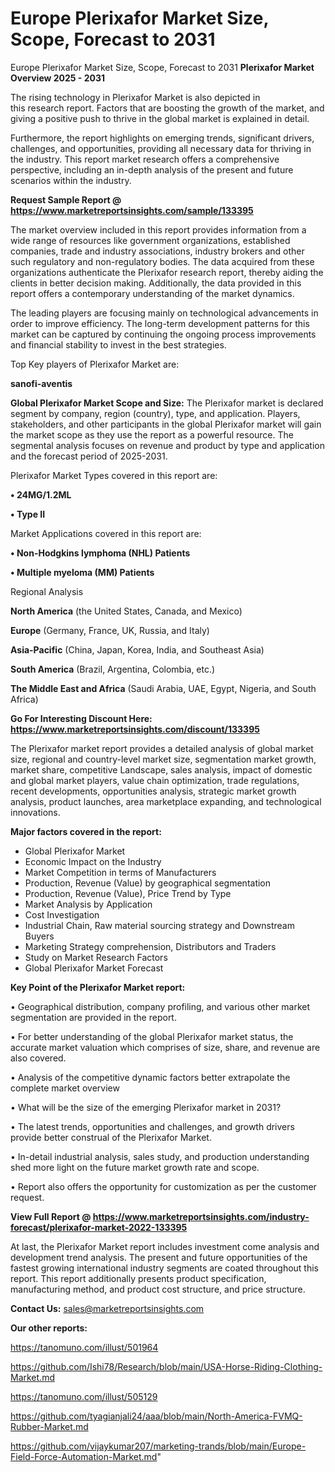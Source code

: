 # Europe Plerixafor Market Size, Scope, Forecast to 2031
Europe Plerixafor Market Size, Scope, Forecast to 2031
<Strong> Plerixafor Market Overview 2025 - 2031</strong>

The rising technology in Plerixafor Market is also depicted in this research report. Factors that are boosting the growth of the market, and giving a positive push to thrive in the global market is explained in detail.

Furthermore, the report highlights on emerging trends, significant drivers, challenges, and opportunities, providing all necessary data for thriving in the industry. This report market research offers a comprehensive perspective, including an in-depth analysis of the present and future scenarios within the industry.

<strong>Request Sample Report @ <a href=https://www.marketreportsinsights.com/sample/133395>https://www.marketreportsinsights.com/sample/133395</a></strong>

The market overview included in this report provides information from a wide range of resources like government organizations, established companies, trade and industry associations, industry brokers and other such regulatory and non-regulatory bodies. The data acquired from these organizations authenticate the Plerixafor research report, thereby aiding the clients in better decision making. Additionally, the data provided in this report offers a contemporary understanding of the market dynamics.

The leading players are focusing mainly on technological advancements in order to improve efficiency. The long-term development patterns for this market can be captured by continuing the ongoing process improvements and financial stability to invest in the best strategies.

Top Key players of Plerixafor Market are:

<strong>sanofi-aventis</strong>

<strong><b>Global Plerixafor Market Scope and Size:</b></strong>
The Plerixafor market is declared segment by company, region (country), type, and application. Players, stakeholders, and other participants in the global Plerixafor market will gain the market scope as they use the report as a powerful resource. The segmental analysis focuses on revenue and product by type and application and the forecast period of 2025-2031.

Plerixafor Market Types covered in this report are:

<strong>• 24MG/1.2ML

• Type II</strong>

Market Applications covered in this report are:

<strong>• Non-Hodgkins lymphoma (NHL) Patients

• Multiple myeloma (MM) Patients</strong> 

Regional Analysis

<strong>North America</strong> (the United States, Canada, and Mexico)

<strong>Europe</strong> (Germany, France, UK, Russia, and Italy)

<strong>Asia-Pacific</strong> (China, Japan, Korea, India, and Southeast Asia)

<strong>South America</strong> (Brazil, Argentina, Colombia, etc.)

<strong>The Middle East and Africa</strong> (Saudi Arabia, UAE, Egypt, Nigeria, and South Africa)

<strong>Go For Interesting Discount Here: <a href=https://www.marketreportsinsights.com/discount/133395>https://www.marketreportsinsights.com/discount/133395</a></strong>

The Plerixafor market report provides a detailed analysis of global market size, regional and country-level market size, segmentation market growth, market share, competitive Landscape, sales analysis, impact of domestic and global market players, value chain optimization, trade regulations, recent developments, opportunities analysis, strategic market growth analysis, product launches, area marketplace expanding, and technological innovations.

<strong><b>Major factors covered in the report:</b></strong>
<ul>
  <li>Global Plerixafor Market </li>
  <li>Economic Impact on the Industry</li>
  <li>Market Competition in terms of Manufacturers</li>
  <li>Production, Revenue (Value) by geographical segmentation</li>
  <li>Production, Revenue (Value), Price Trend by Type</li>
  <li>Market Analysis by Application</li>
  <li>Cost Investigation</li>
  <li>Industrial Chain, Raw material sourcing strategy and Downstream Buyers</li>
  <li>Marketing Strategy comprehension, Distributors and Traders</li>
  <li>Study on Market Research Factors</li>
  <li>Global Plerixafor Market Forecast</li>
</ul>

<strong><b>Key Point of the Plerixafor Market report:</b></strong>

• Geographical distribution, company profiling, and various other market segmentation are provided in the report.

• For better understanding of the global Plerixafor market status, the accurate market valuation which comprises of size, share, and revenue are also covered.

• Analysis of the competitive dynamic factors better extrapolate the complete market overview

• What will be the size of the emerging Plerixafor market in 2031?

• The latest trends, opportunities and challenges, and growth drivers provide better construal of the Plerixafor Market.

• In-detail industrial analysis, sales study, and production understanding shed more light on the future market growth rate and scope.

• Report also offers the opportunity for customization as per the customer request.

<strong><b>View Full Report @ <a href=https://www.marketreportsinsights.com/industry-forecast/plerixafor-market-2022-133395>https://www.marketreportsinsights.com/industry-forecast/plerixafor-market-2022-133395</a></b></strong>


At last, the Plerixafor Market report includes investment come analysis and development trend analysis. The present and future opportunities of the fastest growing international industry segments are coated throughout this report. This report additionally presents product specification, manufacturing method, and product cost structure, and price structure.

<strong>Contact Us:</strong>
sales@marketreportsinsights.com

<strong>Our other reports:</strong>

<a href=https://tanomuno.com/illust/501964>https://tanomuno.com/illust/501964</a>

<a href=https://github.com/Ishi78/Research/blob/main/USA-Horse-Riding-Clothing-Market.md>https://github.com/Ishi78/Research/blob/main/USA-Horse-Riding-Clothing-Market.md</a>

<a href=https://tanomuno.com/illust/505129>https://tanomuno.com/illust/505129</a>

<a href=https://github.com/tyagianjali24/aaa/blob/main/North-America-FVMQ-Rubber-Market.md>https://github.com/tyagianjali24/aaa/blob/main/North-America-FVMQ-Rubber-Market.md</a>

<a href=https://github.com/vijaykumar207/marketing-trands/blob/main/Europe-Field-Force-Automation-Market.md>https://github.com/vijaykumar207/marketing-trands/blob/main/Europe-Field-Force-Automation-Market.md</a>"
